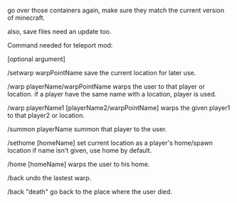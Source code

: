 go over those containers again, make sure they match the current version of minecraft.

also, save files need an update too.


Command needed for teleport mod:

[optional argument]

/setwarp warpPointName
save the current location for later use.

/warp playerName/warpPointName
warps the user to that player or location.
if a player have the same name with a location, player is used.

/warp playerName1 [playerName2/warpPointName]
warps the given player1 to that player2 or location.

/summon playerName
summon that player to the user.

/sethome [homeName]
set current location as a player's home/spawn location
if name isn't given, use home by default.

/home [homeName]
warps the user to his home.

/back
undo the lastest warp.

/back "death"
go back to the place where the user died.